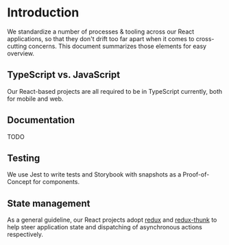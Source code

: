 # Introduction

We standardize a number of processes & tooling across our React applications, so that they don't drift too far apart when it comes to cross-cutting concerns. This document summarizes those elements for easy overview.

## TypeScript vs. JavaScript

Our React-based projects are all required to be in TypeScript currently, both for mobile and web.

## Documentation

TODO

## Testing

We use Jest to write tests and Storybook with snapshots as a Proof-of-Concept for components. 

## State management

As a general guideline, our React projects adopt [redux](https://github.com/reduxjs/redux) and [redux-thunk](https://github.com/reduxjs/redux-thunk) to help steer application state and dispatching of asynchronous actions respectively.